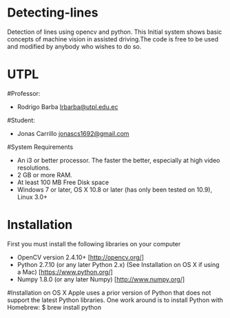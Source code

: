 # Detecting-lines
 Detection of lines using opencv and python.
 This Initial system shows basic concepts of machine vision in assisted driving.The code is free to be used and modified  by anybody who wishes to do so.
# UTPL

#Professor:
- Rodrigo Barba        lrbarba@utpl.edu.ec

#Student:
- Jonas Carrillo       jonascs1692@gmail.com

#System Requirements
- An i3 or better processor. The faster the better, especially at high video resolutions.
- 2 GB or more RAM.
- At least 100 MB Free Disk space
- Windows 7 or later, OS X 10.8 or later (has only been tested on 10.9), Linux 3.0+

# Installation
First you must install the following libraries on your computer

   - OpenCV version 2.4.10+ [http://opencv.org/]
   - Python 2.7.10 (or any later Python 2.x) (See Installation on OS X if using a Mac) [https://www.python.org/]
   - Numpy 1.8.0 (or any later Numpy)  [http://www.numpy.org/]

#Installation on OS X
Apple uses a prior version of Python that does not support the latest Python libraries. One work around is to install Python with Homebrew:
$ brew install python



